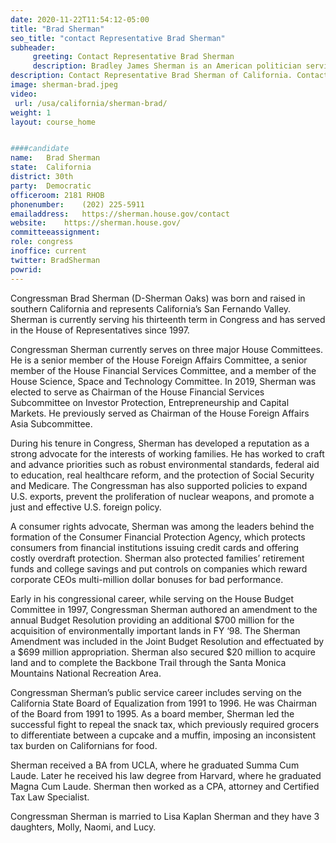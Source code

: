 ```yaml
---
date: 2020-11-22T11:54:12-05:00
title: "Brad Sherman"
seo_title: "contact Representative Brad Sherman"
subheader:
     greeting: Contact Representative Brad Sherman 
     description: Bradley James Sherman is an American politician serving as the U.S. Representative for California's 30th congressional district since 2013.
description: Contact Representative Brad Sherman of California. Contact information for Brad Sherman includes email address, phone number, and mailing address.
image: sherman-brad.jpeg
video: 
 url: /usa/california/sherman-brad/
weight: 1
layout: course_home


####candidate
name:	Brad Sherman
state:	California
district: 30th
party:	Democratic
officeroom:	2181 RHOB
phonenumber:	(202) 225-5911
emailaddress:	https://sherman.house.gov/contact
website:	https://sherman.house.gov/
committeeassignment: 
role: congress
inoffice: current
twitter: BradSherman
powrid: 
---
```

Congressman Brad Sherman (D-Sherman Oaks) was born and raised in southern California and represents California’s San Fernando Valley. Sherman is currently serving his thirteenth term in Congress and has served in the House of Representatives since 1997.

Congressman Sherman currently serves on three major House Committees. He is a senior member of the House Foreign Affairs Committee, a senior member of the House Financial Services Committee, and a member of the House Science, Space and Technology Committee. In 2019, Sherman was elected to serve as Chairman of the House Financial Services Subcommittee on Investor Protection, Entrepreneurship and Capital Markets. He previously served as Chairman of the House Foreign Affairs Asia Subcommittee. 

During his tenure in Congress, Sherman has developed a reputation as a strong advocate for the interests of working families. He has worked to craft and advance priorities such as robust environmental standards, federal aid to education, real healthcare reform, and the protection of Social Security and Medicare. The Congressman has also supported policies to expand U.S. exports, prevent the proliferation of nuclear weapons, and promote a just and effective U.S. foreign policy. 

A consumer rights advocate, Sherman was among the leaders behind the formation of the Consumer Financial Protection Agency, which protects consumers from financial institutions issuing credit cards and offering costly overdraft protection. Sherman also protected families’ retirement funds and college savings and put controls on companies which reward corporate CEOs multi-million dollar bonuses for bad performance. 

Early in his congressional career, while serving on the House Budget Committee in 1997, Congressman Sherman authored an amendment to the annual Budget Resolution providing an additional $700 million for the acquisition of environmentally important lands in FY ‘98. The Sherman Amendment was included in the Joint Budget Resolution and effectuated by a $699 million appropriation. Sherman also secured $20 million to acquire land and to complete the Backbone Trail through the Santa Monica Mountains National Recreation Area.

Congressman Sherman’s public service career includes serving on the California State Board of Equalization from 1991 to 1996. He was Chairman of the Board from 1991 to 1995. As a board member, Sherman led the successful fight to repeal the snack tax, which previously required grocers to differentiate between a cupcake and a muffin, imposing an inconsistent tax burden on Californians for food.

Sherman received a BA from UCLA, where he graduated Summa Cum Laude. Later he received his law degree from Harvard, where he graduated Magna Cum Laude. Sherman then worked as a CPA, attorney and Certified Tax Law Specialist. 

Congressman Sherman is married to Lisa Kaplan Sherman and they have 3 daughters, Molly, Naomi, and Lucy.
